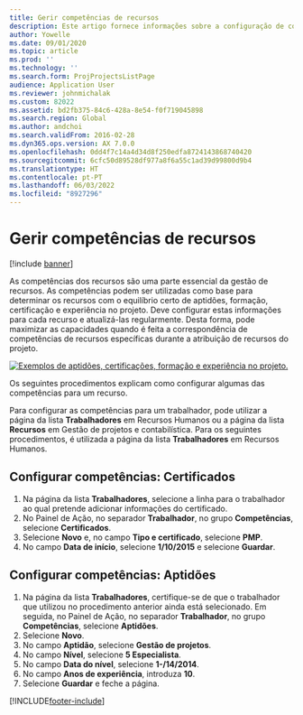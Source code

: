 ```yaml
---
title: Gerir competências de recursos
description: Este artigo fornece informações sobre a configuração de competências para recursos de projeto.
author: Yowelle
ms.date: 09/01/2020
ms.topic: article
ms.prod: ''
ms.technology: ''
ms.search.form: ProjProjectsListPage
audience: Application User
ms.reviewer: johnmichalak
ms.custom: 82022
ms.assetid: bd2fb375-84c6-428a-8e54-f0f719045898
ms.search.region: Global
ms.author: andchoi
ms.search.validFrom: 2016-02-28
ms.dyn365.ops.version: AX 7.0.0
ms.openlocfilehash: 0dd4f7c14a4d34d8f250edfa8724143868740420
ms.sourcegitcommit: 6cfc50d89528df977a8f6a55c1ad39d99800d9b4
ms.translationtype: HT
ms.contentlocale: pt-PT
ms.lasthandoff: 06/03/2022
ms.locfileid: "8927296"
---
```

# <a name="manage-resource-competencies"></a>Gerir competências de recursos

[!include [banner](../includes/banner.md)]

As competências dos recursos são uma parte essencial da gestão de recursos. As competências podem ser utilizadas como base para determinar os recursos com o equilíbrio certo de aptidões, formação, certificação e experiência no projeto. Deve configurar estas informações para cada recurso e atualizá-las regularmente. Desta forma, pode maximizar as capacidades quando é feita a correspondência de competências de recursos específicas durante a atribuição de recursos do projeto.

[![Exemplos de aptidões, certificações, formação e experiência no projeto.](./media/projectresourcing06-1024x383.jpg)](./media/projectresourcing06.jpg)

Os seguintes procedimentos explicam como configurar algumas das competências para um recurso.

Para configurar as competências para um trabalhador, pode utilizar a página da lista **Trabalhadores** em Recursos Humanos ou a página da lista **Recursos** em Gestão de projetos e contabilística. Para os seguintes procedimentos, é utilizada a página da lista **Trabalhadores** em Recursos Humanos.

## <a name="set-up-competencies-certificates"></a>Configurar competências: Certificados

1. Na página da lista **Trabalhadores**, selecione a linha para o trabalhador ao qual pretende adicionar informações do certificado.
2. No Painel de Ação, no separador **Trabalhador**, no grupo **Competências**, selecione **Certificados**.
3. Selecione **Novo** e, no campo **Tipo e certificado**, selecione **PMP**.
4. No campo **Data de início**, selecione **1/10/2015** e selecione **Guardar**.

## <a name="set-up-competencies-skills"></a>Configurar competências: Aptidões

1. Na página da lista **Trabalhadores**, certifique-se de que o trabalhador que utilizou no procedimento anterior ainda está selecionado. Em seguida, no Painel de Ação, no separador **Trabalhador**, no grupo **Competências**, selecione **Aptidões**.
2. Selecione **Novo**.
3. No campo **Aptidão**, selecione **Gestão de projetos**.
4. No campo **Nível**, selecione **5 Especialista**.
5. No campo **Data do nível**, selecione **1-/14/2014**.
6. No campo **Anos de experiência**, introduza **10**.
7. Selecione **Guardar** e feche a página.


[!INCLUDE[footer-include](../includes/footer-banner.md)]
